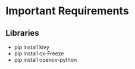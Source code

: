 # Important Requirements
## Libraries
- pip install kivy
- pip install cx-Freeze
- pip install opencv-python